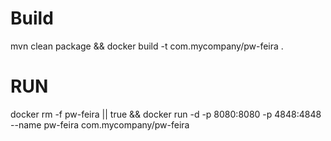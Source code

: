 # Build
mvn clean package && docker build -t com.mycompany/pw-feira .

# RUN

docker rm -f pw-feira || true && docker run -d -p 8080:8080 -p 4848:4848 --name pw-feira com.mycompany/pw-feira 